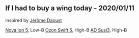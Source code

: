 ## If I had to buy a wing today - 2020/01/11
inspired by [Jérôme Daoust](https://www.expandingknowledge.com/Jerome/PG/Gear/Best/Wing.htm)

[Nova Ion 5](https://www.nova.eu/en/gliders/ion-5/), Low-B
[Ozon Swift 5](https://www.flyozone.com/paragliders/products/gliders/swift-5), High-B
[AD Susi3](https://ad-gliders.com/project/susi-3-lightgearjunkie), High-B
